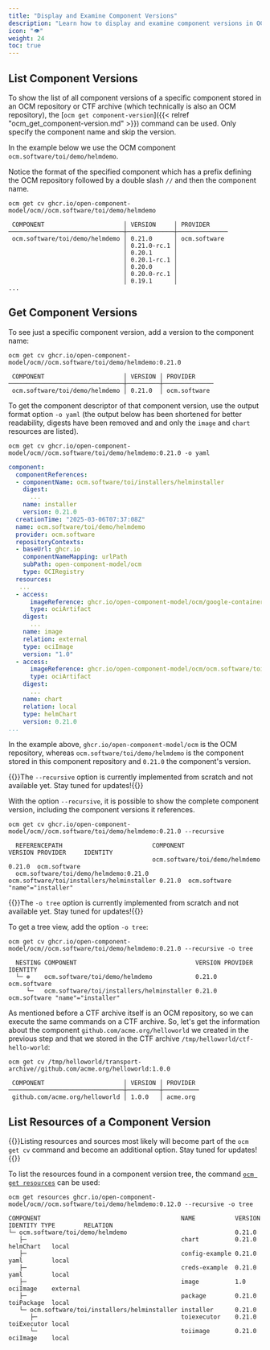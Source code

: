 ```yaml
---
title: "Display and Examine Component Versions"
description: "Learn how to display and examine component versions in OCM."
icon: "👁️"
weight: 24
toc: true
---
```


## List Component Versions

To show the list of all component versions of a specific component stored in an OCM repository or CTF archive (which technically is also an OCM repository), the [`ocm get component-version`]({{< relref "ocm_get_component-version.md" >}}) command can be used. Only specify the component name and skip the version.

In the example below we use the OCM component `ocm.software/toi/demo/helmdemo`.

Notice the format of the specified component which has a prefix defining the OCM repository followed by a double slash `//` and then the component name.

```shell
ocm get cv ghcr.io/open-component-model/ocm//ocm.software/toi/demo/helmdemo
```

```shell
 COMPONENT                      │ VERSION     │ PROVIDER
────────────────────────────────┼─────────────┼──────────────
 ocm.software/toi/demo/helmdemo │ 0.21.0      │ ocm.software
                                │ 0.21.0-rc.1 │
                                │ 0.20.1      │
                                │ 0.20.1-rc.1 │
                                │ 0.20.0      │
                                │ 0.20.0-rc.1 │
                                │ 0.19.1      │
...
```

## Get Component Versions

To see just a specific component version, add a version to the component name:

```shell
ocm get cv ghcr.io/open-component-model/ocm//ocm.software/toi/demo/helmdemo:0.21.0
```

```shell
 COMPONENT                      │ VERSION │ PROVIDER
────────────────────────────────┼─────────┼──────────────
 ocm.software/toi/demo/helmdemo │ 0.21.0  │ ocm.software
```

To get the component descriptor of that component version, use the output format option `-o yaml` (the output below has been shortened for better readability, digests have been removed and and only the `image` and `chart` resources are listed).

```shell
ocm get cv ghcr.io/open-component-model/ocm//ocm.software/toi/demo/helmdemo:0.21.0 -o yaml
```

```yaml
component:
  componentReferences:
  - componentName: ocm.software/toi/installers/helminstaller
    digest:
      ...
    name: installer
    version: 0.21.0
  creationTime: "2025-03-06T07:37:08Z"
  name: ocm.software/toi/demo/helmdemo
  provider: ocm.software
  repositoryContexts:
  - baseUrl: ghcr.io
    componentNameMapping: urlPath
    subPath: open-component-model/ocm
    type: OCIRegistry
  resources:
   ...
  - access:
      imageReference: ghcr.io/open-component-model/ocm/google-containers/echoserver:1.10@sha256:cb5c1bddd1b5665e1867a7fa1b5fa843a47ee433bbb75d4293888b71def53229
      type: ociArtifact
    digest:
      ...
    name: image
    relation: external
    type: ociImage
    version: "1.0"
  - access:
      imageReference: ghcr.io/open-component-model/ocm/ocm.software/toi/demo/helmdemo/echoserver:0.1.0@sha256:8ab41f82c9a28535f1add8ffbcd6d625a19ece63c4e921f9c8358820019d1ec2
      type: ociArtifact
    digest:
      ...
    name: chart
    relation: local
    type: helmChart
    version: 0.21.0
...
```

In the example above, `ghcr.io/open-component-model/ocm` is the OCM repository, whereas `ocm.software/toi/demo/helmdemo` is the component stored in this component repository and `0.21.0` the component's version.

{{<callout context="caution" title="Under Construction">}}The `--recursive` option is currently implemented from scratch and not available yet. Stay tuned for updates!{{</callout>}}

With the option `--recursive`, it is possible to show the complete component version, including the component versions it references.

```shell
ocm get cv ghcr.io/open-component-model/ocm//ocm.software/toi/demo/helmdemo:0.21.0 --recursive
```

```shell
  REFERENCEPATH                         COMPONENT                                 VERSION PROVIDER     IDENTITY
                                        ocm.software/toi/demo/helmdemo            0.21.0  ocm.software
  ocm.software/toi/demo/helmdemo:0.21.0 ocm.software/toi/installers/helminstaller 0.21.0  ocm.software "name"="installer"
```

{{<callout context="caution" title="Under Construction">}}The `-o tree` option is currently implemented from scratch and not available yet. Stay tuned for updates!{{</callout>}}

To get a tree view, add the option `-o tree`:

```shell
ocm get cv ghcr.io/open-component-model/ocm//ocm.software/toi/demo/helmdemo:0.21.0 --recursive -o tree
```

```shell
  NESTING COMPONENT                                 VERSION PROVIDER     IDENTITY
  └─ ⊗    ocm.software/toi/demo/helmdemo            0.21.0  ocm.software
     └─   ocm.software/toi/installers/helminstaller 0.21.0  ocm.software "name"="installer"
```

As mentioned before a CTF archive itself is an OCM repository, so we can execute the same commands on a CTF archive. So, let's get the information about the component `github.com/acme.org/helloworld` we created in the previous step and that we stored in the CTF archive `/tmp/helloworld/ctf-hello-world`:

```shell
ocm get cv /tmp/helloworld/transport-archive//github.com/acme.org/helloworld:1.0.0
```

```shell
 COMPONENT                      │ VERSION │ PROVIDER
────────────────────────────────┼─────────┼──────────
 github.com/acme.org/helloworld │ 1.0.0   │ acme.org
```

## List Resources of a Component Version

{{<callout context="caution" title="Under Construction">}}Listing resources and sources most likely will become part of the `ocm get cv` command and become an additional option. Stay tuned for updates!{{</callout>}}

To list the resources found in a component version tree, the command [`ocm get resources`](https://github.com/open-component-model/ocm/blob/main/docs/reference/ocm_get_resources.md) can be used:

```shell
ocm get resources ghcr.io/open-component-model/ocm//ocm.software/toi/demo/helmdemo:0.12.0 --recursive -o tree
```

```shell
COMPONENT                                       NAME           VERSION IDENTITY TYPE        RELATION
└─ ocm.software/toi/demo/helmdemo                              0.21.0
   ├─                                           chart          0.21.0           helmChart   local
   ├─                                           config-example 0.21.0           yaml        local
   ├─                                           creds-example  0.21.0           yaml        local
   ├─                                           image          1.0              ociImage    external
   ├─                                           package        0.21.0           toiPackage  local
   └─ ocm.software/toi/installers/helminstaller installer      0.21.0
      ├─                                        toiexecutor    0.21.0           toiExecutor local
      └─                                        toiimage       0.21.0           ociImage    local
```
